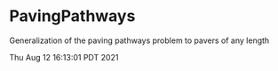 # PavingPathways
Generalization of the paving pathways problem to pavers of any length

Thu Aug 12 16:13:01 PDT 2021
